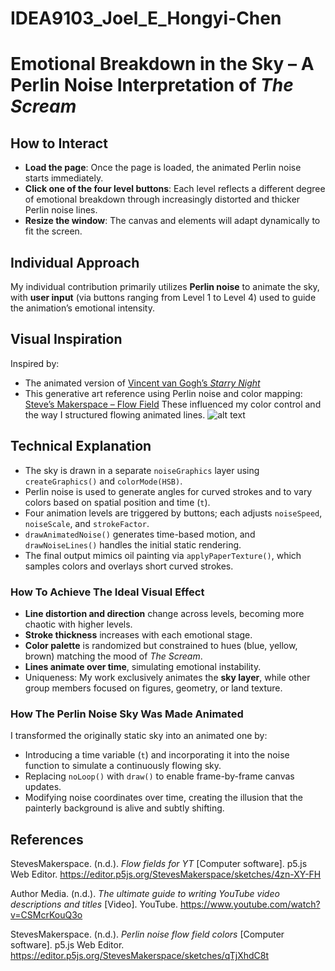 # IDEA9103_Joel_E_Hongyi-Chen
#  Emotional Breakdown in the Sky – A Perlin Noise Interpretation of *The Scream*

##  How to Interact
- **Load the page**: Once the page is loaded, the animated Perlin noise starts immediately.
- **Click one of the four level buttons**: Each level reflects a different degree of emotional breakdown through increasingly distorted and thicker Perlin noise lines.
- **Resize the window**: The canvas and elements will adapt dynamically to fit the screen.

##  Individual Approach
My individual contribution primarily utilizes **Perlin noise** to animate the sky, with **user input** (via buttons ranging from Level 1 to Level 4) used to guide the animation’s emotional intensity.

##  Visual Inspiration
Inspired by:
- The animated version of [Vincent van Gogh’s *Starry Night* ](https://www.youtube.com/watch?v=pCHFAsXYHGA)
- This generative art reference using Perlin noise and color mapping: [Steve’s Makerspace – Flow Field](https://editor.p5js.org/StevesMakerspace/sketches/4zn-XY-FH)
These influenced my color control and the way I structured flowing animated lines.
![alt text](<Perlin Noise.png>)

##  Technical Explanation
- The sky is drawn in a separate `noiseGraphics` layer using `createGraphics()` and `colorMode(HSB)`.
- Perlin noise is used to generate angles for curved strokes and to vary colors based on spatial position and time (`t`).
- Four animation levels are triggered by buttons; each adjusts `noiseSpeed`, `noiseScale`, and `strokeFactor`.
- `drawAnimatedNoise()` generates time-based motion, and `drawNoiseLines()` handles the initial static rendering.
- The final output mimics oil painting via `applyPaperTexture()`, which samples colors and overlays short curved strokes.
###  How To Achieve The Ideal Visual Effect
- **Line distortion and direction** change across levels, becoming more chaotic with higher levels.
- **Stroke thickness** increases with each emotional stage.
- **Color palette** is randomized but constrained to hues (blue, yellow, brown) matching the mood of *The Scream*.
- **Lines animate over time**, simulating emotional instability.
- Uniqueness: My work exclusively animates the **sky layer**, while other group members focused on figures, geometry, or land texture.
###  How The Perlin Noise Sky Was Made Animated
I transformed the originally static sky into an animated one by:
- Introducing a time variable (`t`) and incorporating it into the noise function to simulate a continuously flowing sky.
- Replacing `noLoop()` with `draw()` to enable frame-by-frame canvas updates.
- Modifying noise coordinates over time, creating the illusion that the painterly background is alive and subtly shifting.

##  References

StevesMakerspace. (n.d.). *Flow fields for YT* [Computer software]. p5.js Web Editor. https://editor.p5js.org/StevesMakerspace/sketches/4zn-XY-FH

Author Media. (n.d.). *The ultimate guide to writing YouTube video descriptions and titles* [Video]. YouTube. https://www.youtube.com/watch?v=CSMcrKouQ3o

StevesMakerspace. (n.d.). *Perlin noise flow field colors* [Computer software]. p5.js Web Editor. https://editor.p5js.org/StevesMakerspace/sketches/qTjXhdC8t


